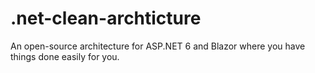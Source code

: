 # .net-clean-archticture
An open-source architecture for ASP.NET 6 and Blazor where you have things done easily for you.
